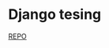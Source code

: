 # Django tesing

[REPO](https://github.com/Python-Test-Engineer/PYTHON-TEST-FRAMEWORK/tree/main/PyTest_05_DJANGO)